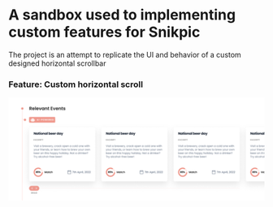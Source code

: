 # A sandbox used to implementing custom features for Snikpic 

The project is an attempt to replicate the UI and behavior of a custom designed horizontal scrollbar


### Feature: Custom horizontal scroll 
![alt text](https://github.com/ratasorin/custom-scrollbar/blob/Readme/public/images/result.png)
